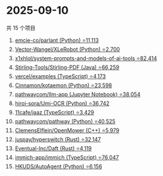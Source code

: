 # 2025-09-10

共 15 个项目

<!-- BEGIN GITHUB -->
<!-- 最后更新时间 2025-09-10 00:20:53 +0800 -->
1. [emcie-co/parlant (Python) ⭐11,113](https://github.com/emcie-co/parlant)
1. [Vector-Wangel/XLeRobot (Python) ⭐2,700](https://github.com/Vector-Wangel/XLeRobot)
1. [x1xhlol/system-prompts-and-models-of-ai-tools ⭐82,414](https://github.com/x1xhlol/system-prompts-and-models-of-ai-tools)
1. [Stirling-Tools/Stirling-PDF (Java) ⭐66,259](https://github.com/Stirling-Tools/Stirling-PDF)
1. [vercel/examples (TypeScript) ⭐4,173](https://github.com/vercel/examples)
1. [Cinnamon/kotaemon (Python) ⭐23,598](https://github.com/Cinnamon/kotaemon)
1. [pathwaycom/llm-app (Jupyter Notebook) ⭐38,054](https://github.com/pathwaycom/llm-app)
1. [hiroi-sora/Umi-OCR (Python) ⭐36,742](https://github.com/hiroi-sora/Umi-OCR)
1. [11cafe/jaaz (TypeScript) ⭐3,429](https://github.com/11cafe/jaaz)
1. [pathwaycom/pathway (Python) ⭐40,525](https://github.com/pathwaycom/pathway)
1. [ClemensElflein/OpenMower (C++) ⭐5,979](https://github.com/ClemensElflein/OpenMower)
1. [juspay/hyperswitch (Rust) ⭐32,147](https://github.com/juspay/hyperswitch)
1. [Eventual-Inc/Daft (Rust) ⭐4,119](https://github.com/Eventual-Inc/Daft)
1. [immich-app/immich (TypeScript) ⭐76,047](https://github.com/immich-app/immich)
1. [HKUDS/AutoAgent (Python) ⭐6,156](https://github.com/HKUDS/AutoAgent)
<!-- END GITHUB -->